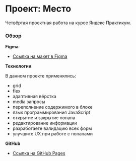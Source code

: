 # Проект: Место

Четвёртая проектная работа на курсе Яндекс Практикум. 

### Обзор

**Figma**

* [Ссылка на макет в Figma](https://www.figma.com/file/2cn9N9jSkmxD84oJik7xL7/JavaScript.-Sprint-4?node-id=0%3A1)

**Технологии**

В данном проекте применялись:

* grid
* flex
* адаптивная вёрстка
* media запросы
* переполнение содержимого в блоке
* язык программирования JavaScript
* открытие и закрытие попапа
* редактирование информации
* разработаете валидацию всех форм
* улучшите UX при работе с попапами


**GitHub**

* [Ссылка на GitHub Pages](https://hpqx13.github.io/mesto/)

